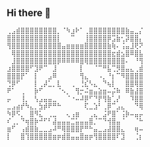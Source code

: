 ## Hi there 👋
⢀⣠⣾⣿⣿⣿⣿⣿⣿⣿⣿⡀⠈⠳⣰⠗⠁⢀⣿⣿⣿⣿⣿⣿⣿⣿⣷⣤⣀⡌
⣿⣿⣿⣿⣿⣿⣿⣿⣿⣿⣿⡇⠀⠀⠉⠀⠀⢸⣿⣿⣿⣿⡿⣩⣷⢂⡽⣿⣿⡄
⢻⣿⣿⣿⣿⣿⣿⣿⣿⣿⣿⣿⣤⣶⣶⣶⣶⣿⣿⣿⣿⣿⣷⢷⠄⢨⣤⣸⢟⠝
⠀⢿⣿⣿⣿⣿⣿⣿⣿⣿⣿⣿⣿⣿⣿⣿⣿⣿⣿⣿⣿⣿⣿⣖⣾⣢⣿⠿⣿⣧
⠀⣸⣿⣿⣿⣿⣿⣿⣿⣿⣿⡿⠿⠿⠿⠿⣿⢿⣿⣿⣿⣿⣿⣿⣿⣿⠄⠀⠘⢻
⣰⣿⣿⣿⣿⠋⣹⠟⠉⠀⣸⠀⠀⠀⠀⠀⡇⠀⠀⠈⠉⠛⣧⢉⡻⣿⣤⣄⢀⣾
⣿⣿⣿⡟⠁⠀⡇⠀⠀⣠⠿⠀⠀⠀⠀⠀⢻⣄⠀⠀⠠⡀⠘⡆⠉⠻⣿⣿⣿⣿
⢙⡿⠋⠀⠀⠀⡇⢀⡼⣁⡀⣇⠀⠀⢀⠀⢘⣎⠣⣄⠀⠙⢦⡇⠀⠀⣿⣿⢿⣿
⠟⠁⠀⢀⠀⠀⡷⠋⠀⠀⠀⠈⠢⡀⠀⢻⡒⠬⣶⣤⣵⣶⠤⡬⠷⠀⠿⣷⣼⣿
⡤⠀⠀⢸⡀⠀⢣⣠⣤⣤⣀⠀⠀⠈⠐⠤⠼⡿⠋⠙⡟⢻⣷⢁⡜⠀⠀⠹⣿⣿
⣀⣠⣴⡞⠳⣄⡀⣳⡾⠟⠛⠓⠀⠀⠀⠀⠀⢏⣀⣱⠃⢀⡿⠉⣠⣄⠀⠀⠙⢿
⠳⡿⠫⡀⠀⣿⠻⣅⠀⢀⣀⠀⠀⢄⢠⣶⠀⠀⢀⣄⠀⣨⠟⣿⠁⢨⡷⠤⣤⡤
⠎⢀⡀⠙⢶⣿⡷⠚⠋⠃⣼⣤⣤⣤⣉⣥⣤⣤⣿⡈⠉⠙⢺⣿⣤⠈⠀⠀⠈⠓
⣶⠋⠀⢠⣾⣿⣷⣀⣀⣠⠼⠛⢿⣿⣿⣿⡟⠛⠓⣤⣀⣠⣼⣿⣿⣄⠀⠀⢶⠤
⡇⠀⠀⣿⢹⣿⣿⣿⣿⣿⣶⡶⣾⣿⣤⣤⣿⣶⡶⢻⣿⣿⣿⣿⠏⣹⠀⠀⢈⡆
<!--
**crocyoiin/crocyoiin** is a ✨ _special_ ✨ repository because its `README.md` (this file) appears on your GitHub profile.

Here are some ideas to get you started:

- 🔭 I’m currently working on ...
- 🌱 I’m currently learning ...
- 👯 I’m looking to collaborate on ...
- 🤔 I’m looking for help with ...
- 💬 Ask me about ...
- 📫 How to reach me: ...
- 😄 Pronouns: ...
- ⚡ Fun fact: ...
-->
